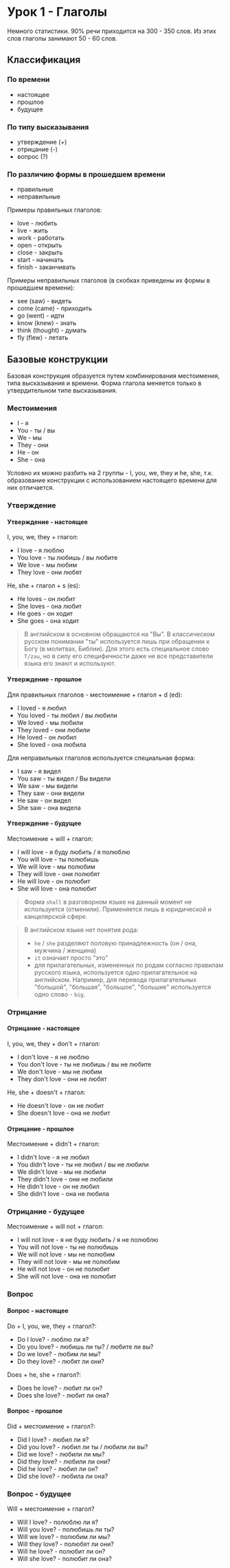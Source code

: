 # Урок 1 - Глаголы

Немного статистики. 90% речи приходится на 300 - 350 слов. Из этих слов глаголы занимают 50 - 60 слов.

## Классификация

### По времени

- настоящее
- прошлое
- будущее

### По типу высказывания

- утверждение (+)
- отрицание (-)
- вопрос (?)

### По различию формы в прошедшем времени

- правильные
- неправильные

Примеры правильных глаголов:

- love - любить
- live - жить
- work - работать
- open - открыть
- close - закрыть
- start - начинать
- finish - заканчивать

Примеры неправильных глаголов (в скобках приведены их формы в прошедшем времени):

- see (saw) - видеть
- come (came) - приходить
- go (went) - идти
- know (knew) - знать
- think (thought) - думать
- fly (flew) - летать

## Базовые конструкции

Базовая конструкция образуется путем комбинирования местоимения, типа высказывания и времени. Форма глагола меняется
только в утвердительном типе высказывания.

### Местоимения

- I - я
- You - ты / вы
- We - мы
- They - они
- He - он
- She - она

Условно их можно разбить на 2 группы - I, you, we, they и he, she, т.к. образование конструкции с использованием
настоящего времени для них отличается.

### Утверждение

#### Утверждение - настоящее

I, you, we, they + глагол:

- I love - я люблю
- You love - ты любишь / вы любите
- We love - мы любим
- They love - они любят

He, she + глагол + s (es):

- He loves - он любит
- She loves - она любит
- He goes - он ходит
- She goes - она ходит

> В английском в основном обращаются на "Вы". В классическом русском понимании "ты" используется лишь при обращении к
> Богу (в молитвах, Библии). Для этого есть специальное слово `T/zau`, но в силу его специфичности даже не все
представители языка его знают и используют.

#### Утверждение - прошлое

Для правильных глаголов - местоимение + глагол + d (ed):

- I loved - я любил
- You loved - ты любил / вы любили
- We loved - мы любили
- They loved - они любили
- He loved - он любил
- She loved - она любила

Для неправильных глаголов используется специальная форма:

- I saw - я видел
- You saw - ты видел / Вы видели
- We saw - мы видели
- They saw - они видели
- He saw - он видел
- She saw - она видела

#### Утверждение - будущее

Местоимение + will + глагол:

- I will love - я буду любить / я полюблю
- You will love - ты полюбишь
- We will love - мы полюбим
- They will love - они полюбят
- He will love - он полюбит
- She will love - она полюбит

> Форма `shall` в разговорном языке на данный момент не используется (отменили). Применяется лишь в юридической и
> канцелярской сфере.

> В английском языке нет понятия рода:
>
> - `he` / `she` разделяют половую принадлежность (он / она, мужчина / женщина)
> - `it` означает просто "это"
> - для прилагательных, измененных по родам согласно правилам русского языка, используется одно прилагательное на
> английском. Например, для перевода прилагательных "большой", "большая", "большое", "большие" используется одно слово -
> `big`.

### Отрицание

#### Отрицание - настоящее

I, you, we, they + don't + глагол:

- I don't love - я не люблю
- You don't love - ты не любишь / вы не любите
- We don't love - мы не любим
- They don't love - они не любят

He, she + doesn't + глагол:

- He doesn't love - он не любит
- She doesn't love - она не любит

#### Отрицание - прошлое

Местоимение + didn't + глагол:

- I didn't love - я не любил
- You didn't love - ты не любил / вы не любили
- We didn't love - мы не любили
- They didn't love - они не любили
- He didn't love - он не любил
- She didn't love - она не любила

### Отрицание - будущее

Местоимение + will not + глагол:

- I will not love - я не буду любить / я не полюблю
- You will not love - ты не полюбишь
- We will not love - мы не полюбим
- They will not love - мы не полюбим
- He will not love - он не полюбит
- She will not love - она не полюбит

### Вопрос

#### Вопрос - настоящее

Do + I, you, we, they + глагол?:

- Do I love? - люблю ли я?
- Do you love? - любишь ли ты? / любите ли вы?
- Do we love? - любим ли мы?
- Do they love? - любят ли они?

Does + he, she + глагол?:

- Does he love? - любит ли он?
- Does she love? - любит ли она?

#### Вопрос - прошлое

Did + местоимение + глагол?:

- Did I love? - любил ли я?
- Did you love? - любил ли ты / любили ли вы?
- Did we love? - любили ли мы?
- Did they love? - любили ли они?
- Did he love? - любил ли он?
- Did she love? - любила ли она?

### Вопрос - будущее

Will + местоимение + глагол?

- Will I love? - полюблю ли я?
- Will you love? - полюбишь ли ты?
- Will we love? - полюбим ли мы?
- Will they love? - полюбят ли они?
- Will he love? - полюбит ли он?
- Will she love? - полюбит ли она?
